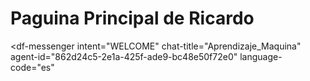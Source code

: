 # Paguina Principal de Ricardo

<script src="https://www.gstatic.com/dialogflow-console/fast/messenger/bootstrap.js?v=1"></script>
<df-messenger
  intent="WELCOME"
  chat-title="Aprendizaje_Maquina"
  agent-id="862d24c5-2e1a-425f-ade9-bc48e50f72e0"
  language-code="es"
></df-messenger>
